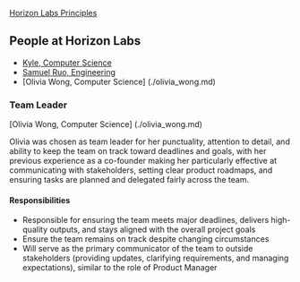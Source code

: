 [Horizon Labs Principles](./principles.md)

People at Horizon Labs
---

- [Kyle, Computer Science](./kyle.md)
- [Samuel Ruo, Engineering](./sam_ruo.md)
- [Olivia Wong, Computer Science] (./olivia_wong.md)


### Team Leader

[Olivia Wong, Computer Science] (./olivia_wong.md)
<!-- Describe who and why the team leader was selected --> 
Olivia was chosen as team leader for her punctuality, attention to detail, and ability to keep the team on track toward deadlines and goals, with her previous experience as a co-founder making her particularly effective at communicating with stakeholders, setting clear product roadmaps, and ensuring tasks are planned and delegated fairly across the team.


#### Responsibilities
<!-- What is their role for your team?	--> 
- Responsible for ensuring the team meets major deadlines, delivers high-quality outputs, and stays aligned with the overall project goals
- Ensure the team remains on track despite changing circumstances
- Will serve as the primary communicator of the team to outside stakeholders (providing updates, clarifying requirements, and managing expectations), similar to the role of Product Manager

